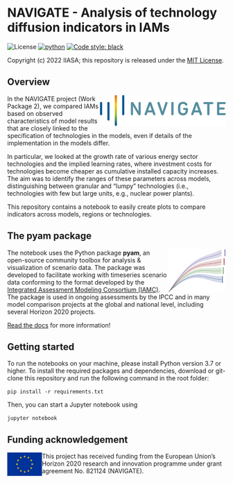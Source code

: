 # NAVIGATE - Analysis of technology diffusion indicators in IAMs

![License](https://img.shields.io/github/license/iiasa/navigate-technology-analysis)
[![python](https://img.shields.io/badge/python-3.7_|_3.8_|_3.9-blue?logo=python&logoColor=white)](https://github.com/IAMconsortium/pyam)
[![Code style: black](https://img.shields.io/badge/code%20style-black-000000.svg)](https://github.com/psf/black)

Copyright (c) 2022 IIASA; this repository is released under the [MIT License](LICENSE). 

## Overview

<img src="./_static/NAVIGATE-logo.png" align="right" alt="Horizon 2020 NAVIGATE" />

In the NAVIGATE project (Work Package 2), we compared IAMs based on observed
characteristics of model results that are closely linked to the specification of
technologies in the models, even if details of the implementation in the models differ.

In particular, we looked at the growth rate of various energy sector technologies and
the implied learning rates, where investment costs for technologies become cheaper as
cumulative installed capacity increases.
The aim was to identify the ranges of these parameters across models, distinguishing
between granular and “lumpy” technologies (i.e., technologies with few but large units,
e.g., nuclear power plants).

This repository contains a notebook to easily create plots to compare indicators
across models, regions or technologies.

## The pyam package

<img src="https://github.com/IAMconsortium/pyam/raw/main/doc/logos/pyam-logo.png" width="133" height="100" align="right" alt="pyam logo" />

The notebook uses the Python package **pyam**, an open-source community toolbox for
analysis & visualization of scenario data.
The package was developed to facilitate working with timeseries scenario data
conforming to the format developed by the
[Integrated Assessment Modeling Consortium (IAMC)](https://www.iamconsortium.org).
The package is used in ongoing assessments by the IPCC and in many model comparison
projects at the global and national level, including several Horizon 2020 projects.

[Read the docs](https://pyam-iamc.readthedocs.io) for more information!

## Getting started

To run the notebooks on your machine, please install Python version 3.7 or higher.
To install the required packages and dependencies, download or git-clone this repository
and run the following command in the root folder:

```
pip install -r requirements.txt
```

Then, you can start a Jupyter notebook using

```
jupyter notebook
```

## Funding acknowledgement

<img src="./_static/EU-logo-300x201.jpg" width="80" height="54" align="left" alt="EU logo" />
This project has received funding from the European Union’s Horizon 2020 research
and innovation programme under grant agreement No. 821124 (NAVIGATE).
